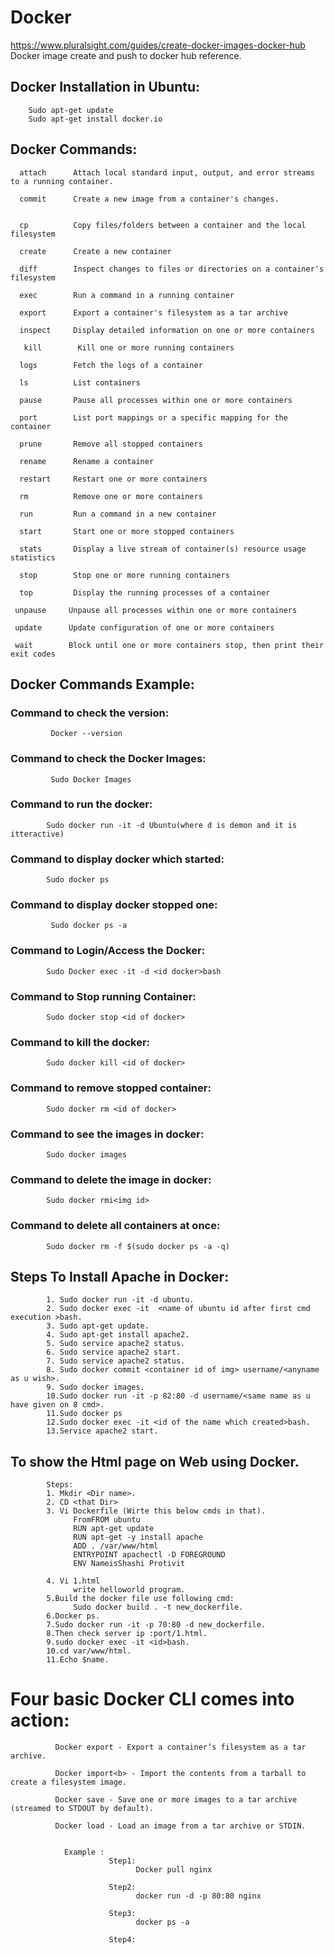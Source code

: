 # Docker

  https://www.pluralsight.com/guides/create-docker-images-docker-hub 
  Docker image create and push to docker hub reference.
  
  ## Docker Installation in Ubuntu:
        Sudo apt-get update
        Sudo apt-get install docker.io
  
  ## Docker Commands:

      attach      Attach local standard input, output, and error streams to a running container.
      
      commit      Create a new image from a container's changes.
      
 
      cp          Copy files/folders between a container and the local filesystem
      
      create      Create a new container
      
      diff        Inspect changes to files or directories on a container's filesystem
      
      exec        Run a command in a running container
      
      export      Export a container's filesystem as a tar archive
      
      inspect     Display detailed information on one or more containers
      
       kill        Kill one or more running containers
       
      logs        Fetch the logs of a container
      
      ls          List containers
      
      pause       Pause all processes within one or more containers
  
      port        List port mappings or a specific mapping for the container
  
      prune       Remove all stopped containers
  
      rename      Rename a container
  
      restart     Restart one or more containers
  
      rm          Remove one or more containers
      
      run         Run a command in a new container
      
      start       Start one or more stopped containers
      
      stats       Display a live stream of container(s) resource usage statistics
      
      stop        Stop one or more running containers
      
      top         Display the running processes of a container
      
     unpause     Unpause all processes within one or more containers
     
     update      Update configuration of one or more containers
     
     wait        Block until one or more containers stop, then print their exit codes
     
 ## Docker Commands Example:
 
 ### Command to check the version:
             Docker --version
                  
 ### Command to check the Docker Images:
             Sudo Docker Images
                  
 ### Command to run the docker:
            Sudo docker run -it -d Ubuntu(where d is demon and it is itteractive)
            
 ### Command to display docker which started:
            Sudo docker ps
      
             
 ### Command to display docker stopped one:
             Sudo docker ps -a
        
 ### Command to Login/Access the Docker:
            Sudo Docker exec -it -d <id docker>bash
            
 ### Command to Stop running Container:
            Sudo docker stop <id of docker>
 ### Command to kill the docker:
            Sudo docker kill <id of docker>
 ### Command to remove stopped container:
            Sudo docker rm <id of docker>
 ### Command to see the images in docker:
            Sudo docker images
 ### Command to delete the image in docker:
            Sudo docker rmi<img id>
 ### Command to delete all containers at once:
            Sudo docker rm -f $(sudo docker ps -a -q)
            
## Steps To Install Apache in Docker:

            1. Sudo docker run -it -d ubuntu.
            2. Sudo docker exec -it  <name of ubuntu id after first cmd execution >bash.
            3. Sudo apt-get update.
            4. Sudo apt-get install apache2.
            5. Sudo service apache2 status.
            6. Sudo service apache2 start.
            7. Sudo service apache2 status.
            8. Sudo docker commit <container id of img> username/<anyname as u wish>.
            9. Sudo docker images.
            10.Sudo docker run -it -p 82:80 -d username/<same name as u have given on 8 cmd>.
            11.Sudo docker ps
            12.Sudo docker exec -it <id of the name which created>bash.
            13.Service apache2 start.
            
## To show the Html page on Web using Docker.
            Steps:
            1. Mkdir <Dir name>.
            2. CD <that Dir>
            3. Vi Dockerfile (Wirte this below cmds in that).
                  FromFROM ubuntu
                  RUN apt-get update
                  RUN apt-get -y install apache
                  ADD . /var/www/html
                  ENTRYPOINT apachectl -D FOREGROUND
                  ENV NameisShashi Protivit
            
            4. Vi 1.html
                  write helloworld program.
            5.Build the docker file use following cmd:
                  Sudo docker build . -t new_dockerfile.
            6.Docker ps.
            7.Sudo docker run -it -p 70:80 -d new_dockerfile.
            8.Then check server ip :port/1.html.
            9.sudo docker exec -it <id>bash.
            10.cd var/www/html.
            11.Echo $name.

# Four basic Docker CLI comes into action:

              Docker export - Export a container’s filesystem as a tar archive.
              
              Docker import<b> - Import the contents from a tarball to create a filesystem image.
              
              Docker save - Save one or more images to a tar archive (streamed to STDOUT by default).
              
              Docker load - Load an image from a tar archive or STDIN.


                Example :
                          Step1:
                                Docker pull nginx

                          Step2:
                                docker run -d -p 80:80 nginx

                          Step3:
                                docker ps -a

                          Step4:  
                                
                          
                  

                 
